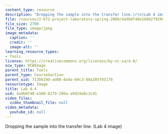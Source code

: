 ```yaml
---
content_type: resource
description: "Dropping the sample into the transfer line.\r\n(Lab 4 image)"
file: /courses/2-672-project-laboratory-spring-2009/4a9b0f48e1606279296aa9d19a0c3cd1_lab44.jpg
file_size: 2700
file_type: image/jpeg
image_metadata:
  caption: ''
  credit: ''
  image-alt: ''
learning_resource_types:
- Tools
license: https://creativecommons.org/licenses/by-nc-sa/4.0/
ocw_type: OCWImage
parent_title: Tools
parent_type: CourseSection
parent_uid: 713b619d-ad80-8a4a-69c3-88a205f93170
resourcetype: Image
title: Lab 4-4
uid: 4a9b0f48-e160-6279-296a-a9d19a0c3cd1
video_files:
  video_thumbnail_file: null
video_metadata:
  youtube_id: null
---
```

Dropping the sample into the transfer line.
(Lab 4 image)
